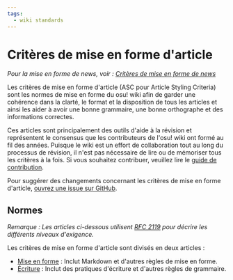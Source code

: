 ```yaml
---
tags:
  - wiki standards
---
```


# Critères de mise en forme d'article

*Pour la mise en forme de news, voir : [Critères de mise en forme de news](/wiki/News_styling_criteria)*

Les critères de mise en forme d'article (ASC pour Article Styling Criteria) sont les normes de mise en forme du osu! wiki afin de garder une cohérence dans la clarté, le format et la disposition de tous les articles et ainsi les aider à avoir une bonne grammaire, une bonne orthographe et des informations correctes.

Ces articles sont principalement des outils d'aide à la révision et représentent le consensus que les contributeurs de l'osu! wiki ont formé au fil des années. Puisque le wiki est un effort de collaboration tout au long du processus de révision, il n'est pas nécessaire de lire ou de mémoriser tous les critères à la fois. Si vous souhaitez contribuer, veuillez lire le [guide de contribution](/wiki/osu!_wiki/Contribution_guide).

Pour suggérer des changements concernant les critères de mise en forme d'article, [ouvrez une issue sur GitHub](https://github.com/ppy/osu-wiki/issues/new).

## Normes

*Remarque : Les articles ci-dessous utilisent [RFC 2119](https://tools.ietf.org/html/rfc2119) pour décrire les différents niveaux d'exigence.*

Les critères de mise en forme d'article sont divisés en deux articles :

- [Mise en forme](Formatting) : Inclut Markdown et d'autres règles de mise en forme.
- [Écriture](Writing) : Inclut des pratiques d'écriture et d'autres règles de grammaire.
